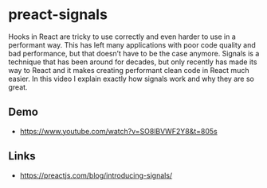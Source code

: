 # preact-signals

Hooks in React are tricky to use correctly and even harder to use in a performant way. This has left many applications with poor code quality and bad performance, but that doesn’t have to be the case anymore. Signals is a technique that has been around for decades, but only recently has made its way to React and it makes creating performant clean code in React much easier. In this video I explain exactly how signals work and why they are so great.


## Demo
- https://www.youtube.com/watch?v=SO8lBVWF2Y8&t=805s

## Links
- https://preactjs.com/blog/introducing-signals/
